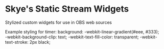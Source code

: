 # Skye's Static Stream Widgets

Stylized custom widgets for use in OBS web sources

Example styling for timer:
background: -webkit-linear-gradient(#eee, #333); -webkit-background-clip: text; -webkit-text-fill-color: transparent; -webkit-text-stroke: 2px black;
